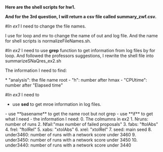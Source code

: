 **Here are the shell scripts for hw1.**

**And for the 3rd question, I will return a csv file called summary_zwf.csv.**


#*In ex1*
I need to change the file names.
<p>
I use for loop and mv to change the name of out and log file.
And the name for shell scripts is normalizeFileNames.sh.

#*In ex2*
I need to use **grep** function to get information from log files by for loop.
And followed the professors suggestions, I rewrite the shell file into summarizeSNaQres_ex2.sh
<p>
The information I need to find:
<p>
* "analysis": the file name root
- "h": number after hmax
- "CPUtime": number after "Elapsed time"

#*In ex3*
I need to 
* use **sed** to get mroe information in log files. 
<p>
- use **basename** to get the name root but not grep
- use **if** to get what I need
- the information I need:
  0. The colmumns in ex2
  1. Nruns: number of runs
  2. Nfail:"max number of failed proposals"
  3. fabs: "ftolAbs"
  4. frel: "ftolRel"
  5. xabs: "xtolAbs"
  6. xrel: "xtolRel"
  7. seed: main seed
  8. under3460:  number of runs with a network score under 3460
  9. under3450: number of runs with a network score under 3450
  10. under3440: number of runs with a network score under 3440
